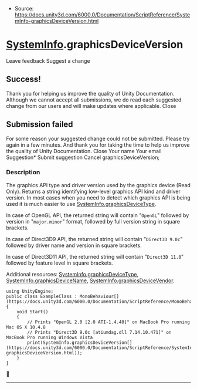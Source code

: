 * Source: https://docs.unity3d.com/6000.0/Documentation/ScriptReference/SystemInfo-graphicsDeviceVersion.html

#  [SystemInfo](https://docs.unity3d.com/6000.0/Documentation/ScriptReference/SystemInfo.html).graphicsDeviceVersion
Leave feedback
Suggest a change
## Success!
Thank you for helping us improve the quality of Unity Documentation. Although we cannot accept all submissions, we do read each suggested change from our users and will make updates where applicable.
Close
## Submission failed
For some reason your suggested change could not be submitted. Please <a>try again</a> in a few minutes. And thank you for taking the time to help us improve the quality of Unity Documentation.
Close
Your name Your email Suggestion* Submit suggestion
Cancel
graphicsDeviceVersion; 
### Description
The graphics API type and driver version used by the graphics device (Read Only).
Returns a string identifying low-level graphics API kind and driver version. In most cases when you need to detect which graphics API is being used it is much easier to use [SystemInfo.graphicsDeviceType](https://docs.unity3d.com/6000.0/Documentation/ScriptReference/SystemInfo-graphicsDeviceType.html).  
  
In case of OpenGL API, the returned string will contain "`OpenGL`" followed by version in "`major.minor`" format, followed by full version string in square brackets.  
  
In case of Direct3D9 API, the returned string will contain "`Direct3D 9.0c`" followed by driver name and version in square brackets.  
  
In case of Direct3D11 API, the returned string will contain "`Direct3D 11.0`" followed by feature level in square brackets.  
  
Additional resources: [SystemInfo.graphicsDeviceType](https://docs.unity3d.com/6000.0/Documentation/ScriptReference/SystemInfo-graphicsDeviceType.html), [SystemInfo.graphicsDeviceName](https://docs.unity3d.com/6000.0/Documentation/ScriptReference/SystemInfo-graphicsDeviceName.html), [SystemInfo.graphicsDeviceVendor](https://docs.unity3d.com/6000.0/Documentation/ScriptReference/SystemInfo-graphicsDeviceVendor.html).
```
using UnityEngine;
public class ExampleClass : MonoBehaviour[](https://docs.unity3d.com/6000.0/Documentation/ScriptReference/MonoBehaviour.html)
{
    void Start()
    {
        // Prints "OpenGL 2.0 [2.0 ATI-1.4.40]" on MacBook Pro running Mac OS X 10.4.8
        // Prints "Direct3D 9.0c [atiumdag.dll 7.14.10.471]" on MacBook Pro running Windows Vista
        print(SystemInfo.graphicsDeviceVersion[](https://docs.unity3d.com/6000.0/Documentation/ScriptReference/SystemInfo-graphicsDeviceVersion.html));
    }
}

```

* * *

